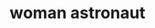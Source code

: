 ---
layout: people&body
title: woman astronaut
emoji: woman_astronaut
permalink: 👩‍🚀.html
image: assets/img/3moji/woman_astronaut.png
---